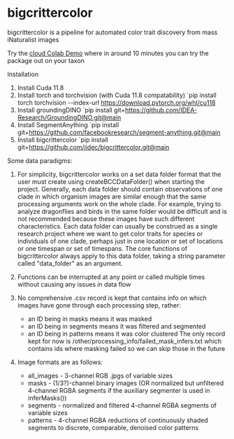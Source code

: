 # bigcrittercolor
 
bigcrittercolor is a pipeline for automated color trait discovery from mass iNaturalist images

Try the [cloud Colab Demo](https://colab.research.google.com/drive/1p6D-HTsj33IIrt3pK0HkHOv-DPBcGIqx) where in around 10 minutes you can try the package out on your taxon

Installation
1. Install Cuda 11.8
2. Install torch and torchvision (with Cuda 11.8 compatability)
`pip install torch torchvision --index-url https://download.pytorch.org/whl/cu118
3. Install groundingDINO
`pip install git+https://github.com/IDEA-Research/GroundingDINO.git@main
4. Install SegmentAnything
`pip install git+https://github.com/facebookresearch/segment-anything.git@main
5. Install bigcrittercolor
`pip install git+https://github.com/jidec/bigcrittercolor.git@main

Some data paradigms:
1. For simplicity, bigcrittercolor works on a set data folder format that the user must create using createBCCDataFolder() when starting the project. 
    Generally, each data folder should contain observations of one clade in which organism images are similar enough that the same processing arguments work on the whole clade.
    For example, trying to analyze dragonflies and birds in the same folder would be difficult and is not recommended because these images have such different characteristics. 
	Each data folder can usually be construed as a single research project where we want to get color traits for species or individuals of one clade, perhaps just in one location or set of locations or one timespan or set of timespans. 
	The core functions of bigcrittercolor always apply to this data folder, taking a string parameter called "data_folder" as an argument. 
	
2. Functions can be interrupted at any point or called multiple times without causing any issues in data flow 

3. No comprehensive .csv record is kept that contains info on which images have gone through each processing step, rather:
    - an ID being in masks means it was masked
    - an ID being in segments means it was filtered and segmented
    - an ID being in patterns means it was color clustered
	The only record kept for now is /other/processing_info/failed_mask_infers.txt which contains ids where masking failed so we can skip those in the future

4. Image formats are as follows:
	- all_images - 3-channel RGB .jpgs of variable sizes 
	- masks - (1/3?)-channel binary images (OR normalized but unfiltered 4-channel RGBA segments if the auxiliary segmenter is used in inferMasks())
	- segments - normalized and filtered 4-channel RGBA segments of variable sizes
	- patterns - 4-channel RGBA reductions of continuously shaded segments to discrete, comparable, denoised color patterns 
